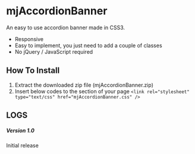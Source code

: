 # mjAccordionBanner
An easy to use accordion banner made in CSS3.

- Responsive
- Easy to implement, you just need to add a couple of classes
- No jQuery / JavaScript required

## How To Install
1. Extract the downloaded zip file (mjAccordionBanner.zip)
2. Insert below codes to the <head> section of your page
`<link rel="stylesheet" type="text/css" href="mjAccordionBanner.css" />`

## LOGS
##### Version 1.0
Initial release